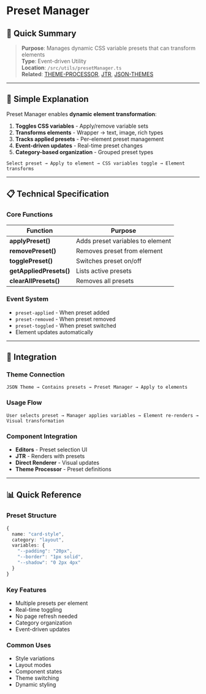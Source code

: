 # Preset Manager

## 🎯 Quick Summary
> **Purpose**: Manages dynamic CSS variable presets that can transform elements  
> **Type**: Event-driven Utility  
> **Location**: `/src/utils/presetManager.ts`  
> **Related**: [THEME-PROCESSOR](../../01-CORE/THEME-PROCESSOR.md), [JTR](../../01-CORE/JTR.md), [JSON-THEMES](../../02-PUBLIC/JSON-THEMES.md)

---

## 🔄 Simple Explanation

Preset Manager enables **dynamic element transformation**:

1. **Toggles CSS variables** - Apply/remove variable sets
2. **Transforms elements** - Wrapper → text, image, rich types
3. **Tracks applied presets** - Per-element preset management
4. **Event-driven updates** - Real-time preset changes
5. **Category-based organization** - Grouped preset types

```
Select preset → Apply to element → CSS variables toggle → Element transforms
```

---

## 📋 Technical Specification

### Core Functions

| Function | Purpose |
|----------|---------|
| **applyPreset()** | Adds preset variables to element |
| **removePreset()** | Removes preset from element |
| **togglePreset()** | Switches preset on/off |
| **getAppliedPresets()** | Lists active presets |
| **clearAllPresets()** | Removes all presets |

### Event System
- `preset-applied` - When preset added
- `preset-removed` - When preset removed
- `preset-toggled` - When preset switched
- Element updates automatically

---

## 🔗 Integration

### Theme Connection
```
JSON Theme → Contains presets → Preset Manager → Apply to elements
```

### Usage Flow
```
User selects preset → Manager applies variables → Element re-renders → Visual transformation
```

### Component Integration
- **Editors** - Preset selection UI
- **JTR** - Renders with presets
- **Direct Renderer** - Visual updates
- **Theme Processor** - Preset definitions

---

## 📊 Quick Reference

### Preset Structure
```typescript
{
  name: "card-style",
  category: "layout",
  variables: {
    "--padding": "20px",
    "--border": "1px solid",
    "--shadow": "0 2px 4px"
  }
}
```

### Key Features
- Multiple presets per element
- Real-time toggling
- No page refresh needed
- Category organization
- Event-driven updates

### Common Uses
- Style variations
- Layout modes
- Component states
- Theme switching
- Dynamic styling